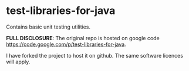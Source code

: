 test-libraries-for-java
=======================

Contains basic unit testing utilities.  

**FULL DISCLOSURE**: The original repo is hosted on google code https://code.google.com/p/test-libraries-for-java.

I have forked the project to host it on github. The same software licences will apply.